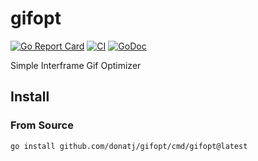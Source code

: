 # gifopt

[![Go Report Card](https://goreportcard.com/badge/github.com/donatj/gifopt)](https://goreportcard.com/report/github.com/donatj/gifopt)
[![CI](https://github.com/donatj/gifopt/actions/workflows/ci.yml/badge.svg)](https://github.com/donatj/gifopt/actions/workflows/ci.yml)
[![GoDoc](https://godoc.org/github.com/donatj/gifopt?status.svg)](https://godoc.org/github.com/donatj/gifopt)

Simple Interframe Gif Optimizer

## Install

### From Source

```bash
go install github.com/donatj/gifopt/cmd/gifopt@latest
```
